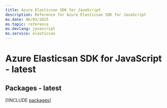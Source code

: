 ```yaml
---
title: Azure Elasticsan SDK for JavaScript
description: Reference for Azure Elasticsan SDK for JavaScript
ms.date: 06/03/2025
ms.topic: reference
ms.devlang: javascript
ms.service: elasticsan
---
```

# Azure Elasticsan SDK for JavaScript - latest
## Packages - latest
[!INCLUDE [packages](elasticsan-index.md)]